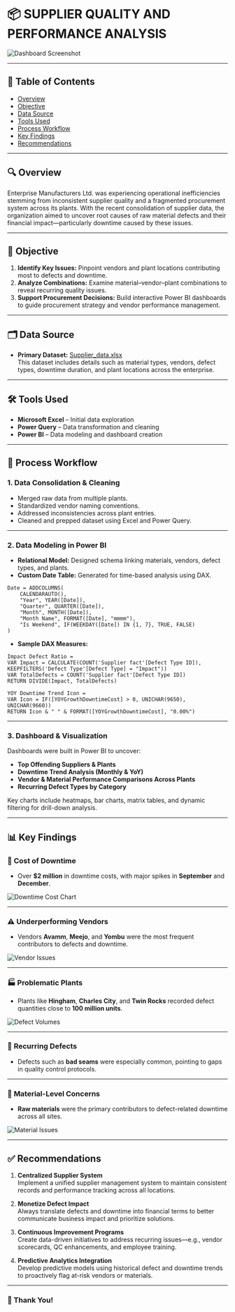 # 📦 SUPPLIER QUALITY AND PERFORMANCE ANALYSIS

![Dashboard Screenshot](https://github.com/user-attachments/assets/b8c93a76-ddc1-4120-a092-70a9734c3434)

---

## 📑 Table of Contents
- [Overview](#overview)
- [Objective](#objective)
- [Data Source](#data-source)
- [Tools Used](#tools-used)
- [Process Workflow](#process-workflow)
- [Key Findings](#key-findings)
- [Recommendations](#recommendations)

---

## 🔍 Overview

Enterprise Manufacturers Ltd. was experiencing operational inefficiencies stemming from inconsistent supplier quality and a fragmented procurement system across its plants. With the recent consolidation of supplier data, the organization aimed to uncover root causes of raw material defects and their financial impact—particularly downtime caused by these issues.

---

## 🎯 Objective

1. **Identify Key Issues:** Pinpoint vendors and plant locations contributing most to defects and downtime.  
2. **Analyze Combinations:** Examine material–vendor–plant combinations to reveal recurring quality issues.  
3. **Support Procurement Decisions:** Build interactive Power BI dashboards to guide procurement strategy and vendor performance management.

---

## 🗂️ Data Source

- **Primary Dataset:** [Supplier_data.xlsx](https://docs.google.com/spreadsheets/d/1nwO4VG5U2cklj5OoDpx6U1j0voGm-9zW/edit?usp=drive_link&ouid=106373350318822195700&rtpof=true&sd=true)  
  This dataset includes details such as material types, vendors, defect types, downtime duration, and plant locations across the enterprise.

---

## 🛠 Tools Used

- **Microsoft Excel** – Initial data exploration  
- **Power Query** – Data transformation and cleaning  
- **Power BI** – Data modeling and dashboard creation

---

## 🔄 Process Workflow

### 1. Data Consolidation & Cleaning
- Merged raw data from multiple plants.
- Standardized vendor naming conventions.
- Addressed inconsistencies across plant entries.
- Cleaned and prepped dataset using Excel and Power Query.

---

### 2. Data Modeling in Power BI

- **Relational Model:** Designed schema linking materials, vendors, defect types, and plants.
- **Custom Date Table:** Generated for time-based analysis using DAX.

```DAX
Date = ADDCOLUMNS(
    CALENDARAUTO(),
    "Year", YEAR([Date]),
    "Quarter", QUARTER([Date]),
    "Month", MONTH([Date]),
    "Month Name", FORMAT([Date], "mmmm"),
    "Is Weekend", IF(WEEKDAY([Date]) IN {1, 7}, TRUE, FALSE)
)
```

- **Sample DAX Measures:**

```DAX
Impact Defect Ratio = 
VAR Impact = CALCULATE(COUNT('Supplier fact'[Defect Type ID]), KEEPFILTERS('Defect Type'[Defect Type] = "Impact"))
VAR TotalDefects = COUNT('Supplier fact'[Defect Type ID])
RETURN DIVIDE(Impact, TotalDefects)
```

```DAX
YOY Downtime Trend Icon = 
VAR Icon = IF([YOYGrowthDowntimeCost] > 0, UNICHAR(9650), UNICHAR(9660))
RETURN Icon & " " & FORMAT([YOYGrowthDowntimeCost], "0.00%")
```

---

### 3. Dashboard & Visualization

Dashboards were built in Power BI to uncover:

- **Top Offending Suppliers & Plants**
- **Downtime Trend Analysis (Monthly & YoY)**
- **Vendor & Material Performance Comparisons Across Plants**
- **Recurring Defect Types by Category**

Key charts include heatmaps, bar charts, matrix tables, and dynamic filtering for drill-down analysis.

---

## 📊 Key Findings

### 💸 **Cost of Downtime**
- Over **$2 million** in downtime costs, with major spikes in **September** and **December**.

![Downtime Cost Chart](https://github.com/user-attachments/assets/a712adc4-1c22-4687-b5e7-0e0675ed77dc)

---

### ⚠️ **Underperforming Vendors**
- Vendors **Avamm**, **Meejo**, and **Yombu** were the most frequent contributors to defects and downtime.

![Vendor Issues](https://github.com/user-attachments/assets/cc388b4b-5c80-4639-8157-475b8436c5a5)

---

### 🏭 **Problematic Plants**
- Plants like **Hingham**, **Charles City**, and **Twin Rocks** recorded defect quantities close to **100 million units**.

![Defect Volumes](https://github.com/user-attachments/assets/ef97ed13-592c-4d14-988d-bcda24dee037)

---

### 🔁 **Recurring Defects**
- Defects such as **bad seams** were especially common, pointing to gaps in quality control protocols.

---

### 🧱 **Material-Level Concerns**
- **Raw materials** were the primary contributors to defect-related downtime across all sites.

![Material Issues](https://github.com/user-attachments/assets/45c5feb3-1c0a-4558-b4ad-fc690a558ff8)

---

## ✅ Recommendations

1. **Centralized Supplier System**  
   Implement a unified supplier management system to maintain consistent records and performance tracking across all locations.

2. **Monetize Defect Impact**  
   Always translate defects and downtime into financial terms to better communicate business impact and prioritize solutions.

3. **Continuous Improvement Programs**  
   Create data-driven initiatives to address recurring issues—e.g., vendor scorecards, QC enhancements, and employee training.

4. **Predictive Analytics Integration**  
   Develop predictive models using historical defect and downtime trends to proactively flag at-risk vendors or materials.

---

### 🙏 Thank You!
